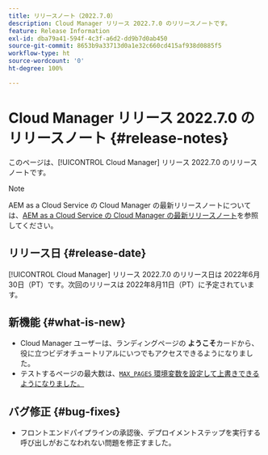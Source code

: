 ```yaml
---
title: リリースノート（2022.7.0）
description: Cloud Manager リリース 2022.7.0 のリリースノートです。
feature: Release Information
exl-id: dba79a41-594f-4c3f-a6d2-dd9b7d0ab450
source-git-commit: 8653b9a33713d0a1e32c660cd415af938d0885f5
workflow-type: ht
source-wordcount: '0'
ht-degree: 100%

---
```


# Cloud Manager リリース 2022.7.0 のリリースノート {#release-notes}

このページは、[!UICONTROL Cloud Manager] リリース 2022.7.0 のリリースノートです。

>[!NOTE]
>
>AEM as a Cloud Service の Cloud Manager の最新リリースノートについては、[AEM as a Cloud Service の Cloud Manager の最新リリースノート](https://experienceleague.adobe.com/docs/experience-manager-cloud-service/content/implementing/using-cloud-manager/release-notes-cloud-manager/release-notes-cm-current.html?lang=ja)を参照してください。

## リリース日 {#release-date}

[!UICONTROL Cloud Manager] リリース 2022.7.0 のリリース日は 2022年6月30日（PT）です。次回のリリースは 2022年8月11日（PT）に予定されています。

## 新機能 {#what-is-new}

* Cloud Manager ユーザーは、ランディングページの **ようこそ**&#x200B;カードから、役に立つビデオチュートリアルにいつでもアクセスできるようになりました。
* テストするページの最大数は、[`MAX_PAGES` 環境変数を設定して上書きできるようになりました。](/help/using/code-quality-testing.md#crawler)

## バグ修正 {#bug-fixes}

* フロントエンドパイプラインの承認後、デプロイメントステップを実行する呼び出しがおこなわれない問題を修正すました。
